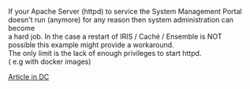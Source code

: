 If your Apache Server (httpd) to service the System Management Portal  
doesn't run (anymore) for any reason then system administration can become  
a hard job. In the case a restart of IRIS / Caché / Ensemble is NOT  
possible this example might provide a workaround.  
The only limit is the lack of enough privileges to start httpd.  
( e.g with docker images)  

[Article in DC](https://community.intersystems.com/post/how-restart-smp-server)
